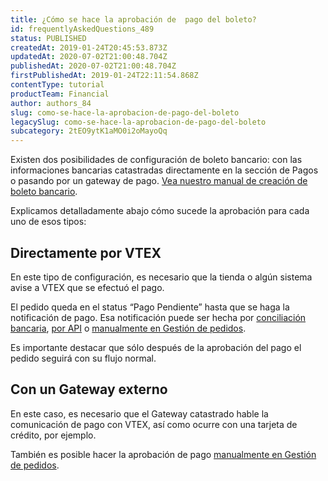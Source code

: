```yaml
---
title: ¿Cómo se hace la aprobación de  pago del boleto?
id: frequentlyAskedQuestions_489
status: PUBLISHED
createdAt: 2019-01-24T20:45:53.873Z
updatedAt: 2020-07-02T21:00:48.704Z
publishedAt: 2020-07-02T21:00:48.704Z
firstPublishedAt: 2019-01-24T22:11:54.868Z
contentType: tutorial
productTeam: Financial
author: authors_84
slug: como-se-hace-la-aprobacion-de-pago-del-boleto
legacySlug: como-se-hace-la-aprobacion-de-pago-del-boleto
subcategory: 2tEO9ytK1aMO0i2oMayoQq
---
```


Existen dos posibilidades de configuración de boleto bancario: con las informaciones bancarias catastradas directamente en la sección de Pagos o pasando por un gateway de pago. [Vea nuestro manual de creación de boleto bancario](/es/tutorial/como-configurar-boleto-bancario/).

Explicamos detalladamente abajo cómo sucede la aprobación para cada uno de esos tipos:

## Directamente por VTEX

En este tipo de configuración, es necesario que la tienda o algún sistema avise a VTEX que se efectuó el pago.

El pedido queda en el status “Pago Pendiente” hasta que se haga la notificación de pago. Esa notificación puede ser hecha por [conciliación bancaria](/es/tutorial/conciliaciones-bancarias/), [por API](https://developers.vtex.com/reference/payment#sendpaymentnotification "por API") o [manualmente en Gestión de pedidos](/es/tutorial/como-aprobar-un-pago).

Es importante destacar que sólo después de la aprobación del pago el pedido seguirá con su flujo normal.

## Con un Gateway externo

En este caso, es necesario que el Gateway catastrado hable la comunicación de pago con VTEX, así como ocurre con una tarjeta de crédito, por ejemplo.

También es posible hacer la aprobación de pago [manualmente en Gestión de pedidos](/es/tutorial/como-aprobar-un-pago).
